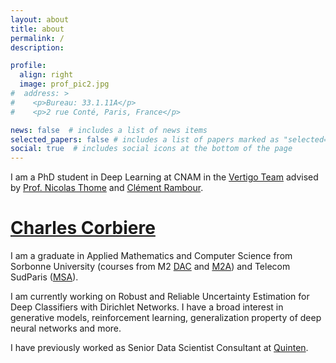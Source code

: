 ```yaml
---
layout: about
title: about
permalink: /
description: 

profile:
  align: right
  image: prof_pic2.jpg
#  address: >
#    <p>Bureau: 33.1.11A</p>
#    <p>2 rue Conté, Paris, France</p>

news: false  # includes a list of news items
selected_papers: false # includes a list of papers marked as "selected={true}"
social: true  # includes social icons at the bottom of the page
---
```


I am a PhD student in Deep Learning at CNAM in the <a href="https://cedric2-demo.cnam.fr/equipes/vertigo/">Vertigo Team</a> advised by <a href="https://cedric.cnam.fr/~thomen/">Prof. Nicolas Thome</a> and  <a href="https://cedric.cnam.fr/~rambourc/">Clément Rambour</a>. 
# <a href="https://chcorbi.github.io/">Charles Corbiere</a>
I am a graduate in Applied Mathematics and Computer Science from Sorbonne University (courses from M2 <a href="https://dac.lip6.fr/master/enseignement/master-2/">DAC</a> and <a href="https://m2a.lip6.fr/">M2A</a>) and Telecom SudParis (<a href="https://vap.telecom-sudparis.eu/msa/">MSA</a>).

I am currently working on Robust and Reliable Uncertainty Estimation for Deep Classifiers with Dirichlet Networks. I have a broad interest in generative models, reinforcement learning, generalization property of deep neural networks and more.

I have previously worked as Senior Data Scientist Consultant at <a href="https://www.quinten.ai/">Quinten</a>.
